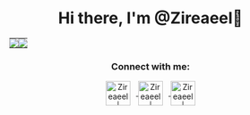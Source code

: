 <h1 align="center">Hi there, I'm @Zireaeel👋</h1>

<table align="center">
  <tr>
    <td align="center" style="padding: 0; width: 50%;">
      <img style="padding: 0; border: none;" src="https://github-readme-stats.vercel.app/api?username=Zireaeel&show_icons=true&theme=tokyonight" />
    </td>
    <td align="center" style="padding: 0; width: 50%;">
      <img style="padding: 0; border: none;" src="https://github-readme-stats.vercel.app/api/top-langs/?username=Zireaeel&layout=compact&theme=tokyonight" />
    </td>
  </tr>
</table>

<div align="center">
  <h3>Connect with me:</h3>

  <a href="https://discord.com/users/997403369293492286" target="_blank">
    <img src="https://i.ibb.co/YtNhB1V/icons8-discord-new-logo-48.png" alt="Zireaeel | Discord" width="44px" style="vertical-align: middle; margin-right: 10px;" />
  </a>
  <a href="https://www.instagram.com/aka_zireael/" target="_blank">
    <img src="https://i.ibb.co/tz8skHM/icons8-instagram-48.png" alt="Zireaeel | Instagram" width="44px" style="vertical-align: middle; margin-right: 10px;" />
  </a>
  <a href="https://open.spotify.com/user/31npuoyh35a7vzyrmpaiainm2qbi" target="_blank">
    <img src="https://raw.githubusercontent.com/pronoy2108/Fluent-Modded-Spotify/main/spotify-icon.png" alt="Zireaeel | Spotify" width="44px" style="vertical-align: middle;" />
  </a>
</div>

